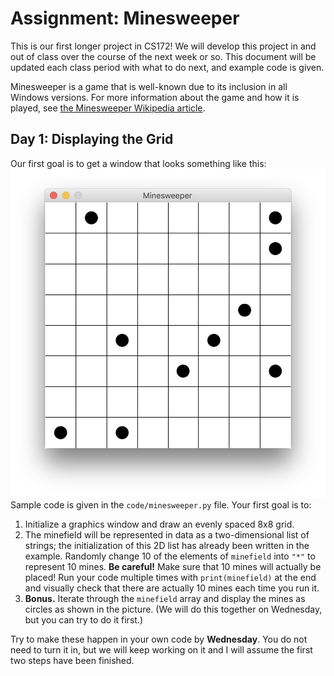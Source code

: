 # Assignment: Minesweeper

This is our first longer project in CS172! We will develop this project in and out of class over the course of the next week or so. This document will be updated each class period with what to do next, and example code is given.

Minesweeper is a game that is well-known due to its inclusion in all Windows versions. For more information about the game and how it is played, see [the Minesweeper Wikipedia article](https://en.wikipedia.org/wiki/Minesweeper_(video_game)).

## Day 1: Displaying the Grid

Our first goal is to get a window that looks something like this: ![First goal](mines1.png) Sample code is given in the `code/minesweeper.py` file. Your first goal is to:
1. Initialize a graphics window and draw an evenly spaced 8x8 grid.
2. The minefield will be represented in data as a two-dimensional list of strings; the initialization of this 2D list has already been written in the example. Randomly change 10 of the elements of `minefield` into `"*"` to represent 10 mines. **Be careful!** Make sure that 10 mines will actually be placed! Run your code multiple times with `print(minefield)` at the end and visually check that there are actually 10 mines each time you run it.
3. **Bonus.** Iterate through the `minefield` array and display the mines as circles as shown in the picture. (We will do this together on Wednesday, but you can try to do it first.)

Try to make these happen in your own code by **Wednesday**. You do not need to turn it in, but we will keep working on it and I will assume the first two steps have been finished.